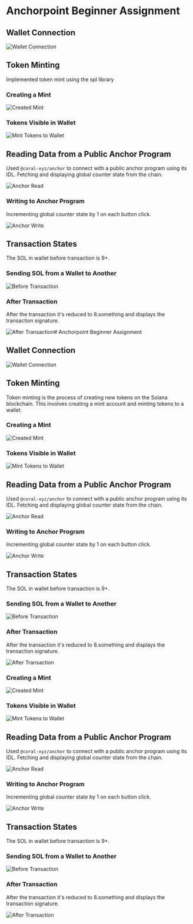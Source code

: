 # Anchorpoint Beginner Assignment

## Wallet Connection

![Wallet Connection](./assignment-1/wallet-connection.png)

## Token Minting

Implemented token mint using the spl library

### Creating a Mint

![Created Mint](./assignment-1/created-mint.png)

### Tokens Visible in Wallet

![Mint Tokens to Wallet](./assignment-1/mint-tokens-wallet.png)

## Reading Data from a Public Anchor Program

Used `@coral-xyz/anchor` to connect with a public anchor program using its IDL. Fetching and displaying global counter state from the chain.

![Anchor Read](./assignment-1/anchor-read.png)

### Writing to Anchor Program

Incrementing global counter state by 1 on each button click.

![Anchor Write](./assignment-1/anchor-write.png)

## Transaction States

The SOL in wallet before transaction is 9+.

### Sending SOL from a Wallet to Another

![Before Transaction](./assignment-1/before-txn.png)

### After Transaction

After the transaction it's reduced to 8.something and displays the transaction signature.

![After Transaction](./assignment-1/after-txn.png)# Anchorpoint Beginner Assignment

## Wallet Connection

![Wallet Connection](./assignment-1/wallet-connection.png)

## Token Minting

Token minting is the process of creating new tokens on the Solana blockchain. This involves creating a mint account and minting tokens to a wallet.

### Creating a Mint

![Created Mint](./assignment-1/created-mint.png)

### Tokens Visible in Wallet

![Mint Tokens to Wallet](./assignment-1/mint-tokens-wallet.png)

## Reading Data from a Public Anchor Program

Used `@coral-xyz/anchor` to connect with a public anchor program using its IDL. Fetching and displaying global counter state from the chain.

![Anchor Read](./assignment-1/anchor-read.png)

### Writing to Anchor Program

Incrementing global counter state by 1 on each button click.

![Anchor Write](./assignment-1/anchor-write.png)

## Transaction States

The SOL in wallet before transaction is 9+.

### Sending SOL from a Wallet to Another

![Before Transaction](./assignment-1/before-txn.png)

### After Transaction

After the transaction it's reduced to 8.something and displays the transaction signature.

![After Transaction](./assignment-1/after-txn.png)

### Creating a Mint

![Created Mint](./assignment-1/created-mint.png)

### Tokens Visible in Wallet

![Mint Tokens to Wallet](./assignment-1/mint-tokens-wallet.png)

## Reading Data from a Public Anchor Program

Used `@coral-xyz/anchor` to connect with a public anchor program using its IDL. Fetching and displaying global counter state from the chain.

![Anchor Read](./assignment-1/anchor-read.png)

### Writing to Anchor Program

Incrementing global counter state by 1 on each button click.

![Anchor Write](./assignment-1/anchor-write.png)

## Transaction States

The SOL in wallet before transaction is 9+.

### Sending SOL from a Wallet to Another

![Before Transaction](./assignment-1/before-txn.png)

### After Transaction

After the transaction it's reduced to 8.something and displays the transaction signature.

![After Transaction](./assignment-1/after-txn.png)